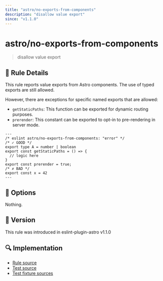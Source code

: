 ```yaml
---
title: "astro/no-exports-from-components"
description: "disallow value export"
since: "v1.1.0"
---
```


# astro/no-exports-from-components

> disallow value export

## 📖 Rule Details

This rule reports value exports from Astro components.
The use of typed exports are still allowed.

However, there are exceptions for specific named exports that are allowed:

- `getStaticPaths`: This function can be exported for dynamic routing purposes.
- `prerender`: This constant can be exported to opt-in to pre-rendering in server mode.

<ESLintCodeBlock>

<!--eslint-skip-->

```astro
---
/* eslint astro/no-exports-from-components: "error" */
/* ✓ GOOD */
export type A = number | boolean
export const getStaticPaths = () => {
  // logic here
}
export const prerender = true;
/* ✗ BAD */
export const x = 42
---
```

</ESLintCodeBlock>

## 🔧 Options

Nothing.

## 🚀 Version

This rule was introduced in eslint-plugin-astro v1.1.0

## 🔍 Implementation

- [Rule source](https://github.com/ota-meshi/eslint-plugin-astro/blob/main/src/rules/no-exports-from-components.ts)
- [Test source](https://github.com/ota-meshi/eslint-plugin-astro/blob/main/tests/src/rules/no-exports-from-components.ts)
- [Test fixture sources](https://github.com/ota-meshi/eslint-plugin-astro/tree/main/tests/fixtures/rules/no-exports-from-components)
